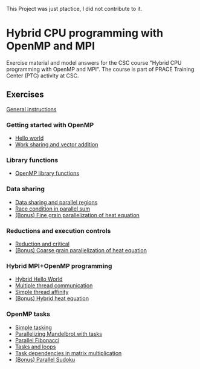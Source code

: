 This Project was just ptactice, I did not contribute to it.

# Hybrid CPU programming with OpenMP and MPI

Exercise material and model answers for the CSC course "Hybrid CPU programming with OpenMP and MPI". The course is part of PRACE Training Center (PTC) activity at CSC.

## Exercises

[General instructions](exercise-instructions.md)

### Getting started with OpenMP

- [Hello world](omp-hello/)
- [Work sharing and vector addition](work-sharing/)

### Library functions

- [OpenMP library functions](lib-funcs/)

### Data sharing

- [Data sharing and parallel regions](data-sharing/)
- [Race condition in parallel sum](race-condition/)
- [(Bonus) Fine grain parallelization of heat equation](heat-equation/README_fine.md)

### Reductions and execution controls

- [Reduction and critical](reduction/)
- [(Bonus) Coarse grain parallelization of heat equation](heat-equation/README_coarse.md)

### Hybrid MPI+OpenMP programming

- [Hybrid Hello World](hybrid-hello/)
- [Multiple thread communication](multiple-thread-communication/)
- [Simple thread affinity](thread-affinity)
- [(Bonus) Hybrid heat equation](heat-hybrid)

### OpenMP tasks

- [Simple tasking](simple-tasks/)
- [Parallelizing Mandelbrot with tasks](mandelbrot/)
- [Parallel Fibonacci](fibonacci/)
- [Tasks and loops](taskloop/)
- [Task dependencies in matrix multiplication](matmul/)
- [(Bonus) Parallel Sudoku](sudoku/)


